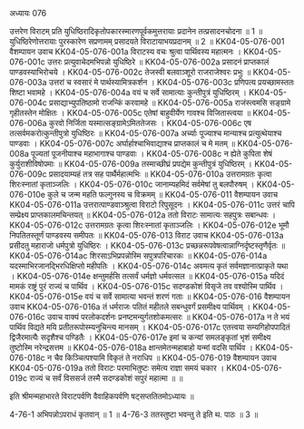 अध्यायः 076

उत्तरेण विराटम् प्रति युधिष्ठिरादिकृतोपकारस्मारणपूर्वकमुत्तरायाः प्रदानेन तत्प्रसादनचोदना ॥ 1 ॥ युधिष्ठिरेणोत्तरायाः पुरस्कारेण सप्रणामम् प्रसादयते विराटायाभयप्रदानम् ॥ 2 ॥
KK04-05-076-001	वैशम्पायन उवाच 
KK04-05-076-001a	विराटस्य वचः श्रुत्वा पार्थिवस्य महात्मनः ।
KK04-05-076-001c	उत्तरः प्रत्युवाचेदमभिपन्नो युधिष्ठिरे ॥
KK04-05-076-002a	प्रसादनं प्राप्तकालं पाण्डवस्याभिरोचये ।
KK04-05-076-002c	तेजस्वी बलवाञ्शूरो राजराजेश्वरः प्रभुः ॥
KK04-05-076-003a	उत्तरां च स्वसारं मे पार्थस्यामित्रकर्शन ।
KK04-05-076-003c	प्रणिपत्य प्रयच्छामस्ततः शिष्टा भवामहे ।
KK04-05-076-004a	वयं च सर्वे सामात्याः कुन्तीपुत्रं युधिष्ठिरम् ।
KK04-05-076-004c	प्रसाद्याभ्युपतिष्ठामो राजन्किं करवामहे ॥
KK04-05-076-005a	राजंस्त्वमसि सङ्ग्रामे गृहीतस्तेन मोक्षितः ।
KK04-05-076-005c	एतेषां बाहुवीर्येण गावश्च विजितास्त्वया ॥
KK04-05-076-006a	कुरवो निर्जिता यस्मात्सङ्ग्रामेऽमिततेजसः ।
KK04-05-076-006c	एष तत्सर्वमकरोत्कुन्तीपुत्रो युधिष्ठिरः ॥
KK04-05-076-007a	अर्च्याः पूज्याश्च मान्याश्च प्रत्युत्थेयाश्च पाण्डवाः ।
KK04-05-076-007c	अर्घार्हाश्चाभिवाद्याश्च प्राप्तकालं च मे मतम् ॥
KK04-05-076-008a	पूज्यतां पूजनीयाश्च महाभागाश्च पाण्डवाः ।
KK04-05-076-008c	न ह्येते कुपिता शेषं कुर्युराशीविषोपमाः ॥
KK04-05-076-009a	तस्माच्छीघ्रं प्रपद्येम कुन्तीपुत्रं युधिष्ठिरम् ।
KK04-05-076-009c	प्रसादयाम्यहं तत्र सह पार्थैर्महात्मभिः ॥
KK04-05-076-010a	उत्तरामग्रतः कृत्वा शिरःस्नातां कृताञ्जलिः ।
KK04-05-076-010c	जानाम्यहमिदं सर्वमेषां तु बलपौरुषम् ।
KK04-05-076-010e	कुले च जन्म महति फल्गुनस्य च विक्रमम् ॥
KK04-05-076-011	वैशम्पायन उवाच 
KK04-05-076-011a	उत्तरात्पाण्डवाञ्श्रुत्वा विराटो रिपुसूदनः ।
KK04-05-076-011c	उत्तरं चापि सम्प्रेक्ष्य प्राप्तकालमचिन्तयत् ॥
KK04-05-076-012a	ततो विराटः सामात्यः सहपुत्रः सबान्धवः ।
KK04-05-076-012c	उत्तरामग्रतः कृत्वा शिरःस्नातां कृताञ्जलिः ।
KK04-05-076-012e	भूमौ निपतितस्तूर्णं पाण्डवस्य समीपतः ॥
KK04-05-076-013	विराट उवाच 
KK04-05-076-013a	प्रसीदतु महाराजो धर्मपुत्रो युधिष्ठिरः ।
KK04-05-076-013c	प्रच्छन्नरूपवेषत्वान्नाग्निर्दृष्टस्तृणैर्वृतः ॥
KK04-05-076-014ac	शिरसाऽभिप्रपन्नोस्मि सपुत्रपरिचारकः ॥
KK04-05-076-014a	यदस्माभिरजानद्भिरधिक्षिप्तो महीपतिः ।
KK04-05-076-014c	अवमत्य कृतं सर्वमज्ञानात्प्राकृते यथा ।
KK04-05-076-014e	क्षन्तुमर्हसि तत्सर्वं धर्मज्ञो धर्मवत्सल ॥
KK04-05-076-015a	यदिदं मामकं राष्ट्रं पुरं राज्यं च पार्थिव ।
KK04-05-076-015c	सदण्डकोशं विसृजे तव वश्योस्मि पार्थिव ।
KK04-05-076-015e	वयं च सर्वे सामात्या भवन्तं शरणं गताः ॥
KK04-05-076-016	वैशम्पायन उवाच 
KK04-05-076-016a	तं धर्मराजः पतितं महीतले सबन्धुवर्गं प्रसमीक्ष्य पार्थिवम् ।
KK04-05-076-016c	उवाच वाक्यं परलोकदर्शनः प्रनष्टमन्युर्गतशोकमत्सरः ॥
KK04-05-076-017a	न ते भयं पार्थिव विद्यते मयि प्रतीतरूपोस्म्यनुचिन्त्य मानसम् ।
KK04-05-076-017c	एतत्त्वया सम्यगिहोपपादितं द्विजैरमात्यैः सदृशैश्च पण्डितैः ।
KK04-05-076-017e	इमां च कन्यां समलङ्कृतां भृशं समीक्ष्य तुष्टोस्मि नरेन्द्रसत्तम ॥
KK04-05-076-018a	क्षान्तमेतन्महाबाहो यन्मां वदसि पार्थिव ।
KK04-05-076-018c	न चैव किञ्चित्पश्यामि विकृतं ते नराधिप ॥
KK04-05-076-019	वैशम्पायन उवाच 
KK04-05-076-019a	ततो विराटः परमाभितुष्टः समेत्य राज्ञा समयं चकार ।
KK04-05-076-019c	राज्यं च सर्वं विससर्ज तस्मै सदण्डकोशं सपुरं महात्मा ॥ ॥

इति श्रीमन्महाभारते विराटपर्वणि वैवाहिकपर्वणि षट्सप्ततितमोऽध्यायः ॥

4-76-1 अभिपन्नोऽपराधं कृतवान् ॥ 1 ॥ 4-76-3 ततस्तुष्टा भवन्तु ते इति थ. पाठः ॥ 3 ॥
